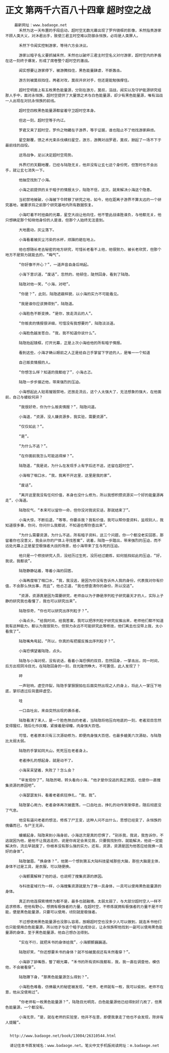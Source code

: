 # 正文 第两千六百八十四章 超时空之战
        最新网址：www.badaoge.net
          禾然为这一天布置的手段启动，超时空无数光幕出现了罗仱镜框的影像，禾然指责游家不顾人类大义，对沐君出手，致使三君主时空难以防御永恒族，必将是人类罪人。
      
          禾然下令闻实控制游家，等待六方会决议。
      
          游家以暗子名义要抓捕禾然，禾然也以破坏三君主时空名义对付游家，超时空内的矛盾在这一刻终于爆发，形成了席卷整个超时空的激战。
      
          闻实想要让游家停下，被游腾挡住，黑色能量肆虐，不断轰击。
      
          游方则被莫叔挡住，两者对攻，莫叔并非对手，但还是能勉强撑住。
      
          超时空明面上有五枚黑色能量源，分别在游方，莫叔，泅战，闻实以及守护能源研究组那人手中，面对永恒族，超时空提供了大量馈之术与白色能量源，却少有黑色能量源，唯有泅战一人出现在对抗永恒族的前线。
      
          超时空四枚黑色能量源都留着守卫超时空本身。
      
          但这一刻，超时空等于内讧。
      
          罗君又来了超时空，罗仱之物藏在子游界，等于证据，谁也阻止不了他找游家麻烦。
      
          星空颠覆，馈之术光束杀伐横扫星空，游方，游腾对战罗君，莫叔，掀起了一场不下于最前线的战役。
      
          这场战争，足以决定超时空局势。
      
          外界打的天翻地覆，已经与陆隐无关，他并没有让玄七这个身份死，但暂时也不会出手，就让玄七消失一下。
      
          他抽空找到了小海。
      
          小海之前提供的关于暗子的情报太少，陆隐不信，这次，就来解决小海这个隐患。
      
          当初禁地被破，小海被下令转移了研究之地，如今，他在距离子游界不算太远的一个研究基地，被要求将之前那个研究基地内所有数据恢复。
      
          小海盯着不时扭曲的光幕，星空大战让他向往，他不管此战谁胜谁负，与他都无关，他只想确定那个知晓他身份的人是谁，但那个人始终无法查到。
      
          大地震动，灰尘落下。
      
          小海看着被灰尘污染的水杯，烦躁的砸在地上。
      
          他也想随长老去秘密的地方研究，可惜长老看不上他，他很努力，被长老欣赏，但那个地方不是努力就能去的，“晦气”。
      
          “你好像不开心？”，一道声音自身后响起。
      
          小海下意识道，“废话”，忽然的，他顿住，陡然回身，看到了陆隐。
      
          陆隐对他一笑，“小海，对吧”。
      
          “你是？”，此刻，陆隐遮蔽样貌，以小海的实力不可能看见。
      
          “我是谁你应该猜得到”，陆隐道。
      
          小海脸色不断变换，“是你，放走流云的人”。
      
          “你贩卖的情报很详细，可惜没有我想要的”，陆隐淡淡道。
      
          小海脸色越发苍白，“我，我不知道你说什么”。
      
          陆隐抬起镜框，打开光幕，正是上次小海给他的所有暗子情报。
      
          看到这些，小海才确认眼前之人正是给自己手掌留下字迹的人，是唯一一个知道
      
          自己贩卖情报的人。
      
          “你想怎么样？知道的我都给了”，小海忐忑。
      
          陆隐一步步接近他，带来强烈的压迫。
      
          小海想起此人轻易摧毁禁地，还放走流云，这个人太强大了，无法想象的强大，在他面前，自己与蝼蚁何异？
      
          “我很好奇，你为什么贩卖情报？”，陆隐问道。
      
          小海道，“资源，没人嫌资源多，我实验，需要资源”。
      
          “仅仅如此？”。
      
          “是”。
      
          “为什么不逃？”。
      
          “在你面前我怎么可能逃得掉？”。
      
          陆隐道，“我是说，为什么在发现手上有字后还不逃，还留在超时空”。
      
          小海咽了咽口水，“我，我离不开这里，这里是我的家”。
      
          “废话”。
      
          “离开这里我没有任何价值，本身也没什么修为，所以我想积攒资源买一个好的能量源再走”，小海道。
      
          陆隐叹气，“本来可以留你一命，但你没对我说实话，那就结束了”。
      
          小海大惊，不断后退，“等等，你要杀我？我有价值，我可以帮你查资料，监视别人，我知道很多事，你问，你问什么我都说，不知道也帮你查出来”。
      
          “为什么需要资源，为什么不逃，所有暗子资料，这三个问题，你一个都没老实回答，那留着你也没意义，我会从你的尸体上寻找答案”，说着，陆隐一步踏出，带来强烈的压迫，而不远处光幕上正是星空极强者大战的场景，给小海带来了生与死的压迫。
      
          他只是一个修技研究人员，没经历过生死，没历经过磨炼，如何抵挡如此的压迫，“好，我说，我都说”。
      
          陆隐静静站着，等着小海的回答。
      
          小海再度咽了咽口水，“我，我没逃，是因为你没有告诉外人我的身份，代表我对你有价值，不会那么快出事，而且”，他忐忑道，“我也想查清你的身份，所以没逃”。
      
          “资源，资源真是因为需要研究，老师自以为子静是序列粒子研究最天才的人，实际上子静的研究我也看懂了，我也可以研究出来”。
      
          陆隐惊奇，“你也可以研究出序列粒子？”。
      
          小海点头，“给我时间，给我答案，我可以把序列粒子研究反推出来，老师他们都不知道我有这种能力，都认为我很努力，但努力永远不可能研究此等修技，他们离去也没带上我，太小看我了”。
      
          陆隐嘴角弯起，“所以，你真的有把握反推出序列粒子？”。
      
          小海恐惧望着陆隐，点头。
      
          陆隐与小海对视，没有说话，看着小海恐惧的双目，忽然回身，一掌击出，同一时间，后方出现阴冷目光，在陆隐回身的一刻，目光陡然睁大，不可置信，此人发现了？
      
          砰
      
          一声轻响，虚空炸裂，陆隐手掌狠狠拍在后面突然出现之人的身上，将此人一掌压下地底，掌印透过后背震碎虚空。
      
          哇
      
          一口血吐出，来自突然出现的袭杀者。
      
          陆隐看清了来人，是一个脸色煞白的老者，当陆隐将他压向地底的一刻，老者双目忽然变得猩红，随后化作灰瞳，紧接着是绿瞳，肉身强大百倍。
      
          可惜，老者原本只有三次源劫修为，即便肉身强大百倍，也最多媲美六次源劫，与陆隐比太弱太弱。
      
          陆隐的手掌如同大山，死死压在老者身上。
      
          老者挣扎的想起身，就是动不了。
      
          小海呆呆望着，失败了？怎么会？
      
          “早发现你了”，陆隐厉喝，转头看向小海，“他才是你没逃的真正原因，也是你一直搜集资源的原因吧”。
      
          小海瑟瑟发抖，看着老者疯狂挣扎，“我，我”。
      
          陆隐掌心用力，老者身体再次被震荡，一口血吐出，挣扎的动作渐渐停息，随后彻底没了气息。
      
          他没有逼问老者的想法，修炼了尸王变，这种人问不出什么，思想已经变了，永恒族的傀儡而已，与尸王无异。
      
          缓缓起身，陆隐来到小海身前，小海这次是真的恐惧了，“别杀我，我说，我告诉你，不逃就因为他，是他不让我逃走的，说是你肯定会来见我，只要我找到你，就能解决，他说一定能解决你，流云早就废了，你根本没有那么强的实力，还有，资源，资源是因为他答应给我换一具好的身体”。
      
          陆隐皱眉，“换身体？”，他第一个想到第五大陆科技星域那些大脑，那些大脑是主体，身体不过是工具，是衣服，可以随便换。
      
          小海颤栗解释了他的话，也说明了搜集资源的原因。
      
          与科技星域行为一样，小海搜集资源就是为了换一具身体，一具可以使用黑色能量源的身体。
      
          真正的他连探索境修为都不是，最多也就融境，太弱太弱了，与大部分超时空人一样不追求修炼，但他有野心，想拥有极强者的力量，在超时空，不修炼就拥有极强者的力量不是不可能，便是黑色能量源，只要可以使用，顷刻就是极强者。
      
          不过想使用黑色能量源也没那么容易，放眼超时空也没多少人可以做到，就连禾书他们也只能使用白色能量源，所以他才与这个暗子达成协议，让永恒族帮他找到一副可以使用黑色能量源的身体，至于黑色能量源，他自己想办法得到。
      
          “实在不行，就把禾书的身体给我”，小海颤颤巍巍道。
      
          陆隐好笑，“你还想要禾书的身体？就不怕被莫叔还有禾然看穿？”。
      
          小海舔了舔嘴唇，瞥了眼光幕，“禾书的所有资料我都有，我，我一直在调查他，模仿他，不会被看穿”。
      
          陆隐蹲下身，“那黑色能量源怎么得到？”。
      
          小海脸色难看，仿佛最大的秘密被发现，“老师，老师就有一枚，我可以偷到，老师不在意，他从没使用过”。
      
          “你老师有一枚黑色能量源？”，陆隐目光明亮，白色能量源他已经得到好几枚了，但黑色能量源，一个都没有。
      
          小海无奈，“是，就在老师的实验室，他并不在意，即便我拿走了他也不会发现，除非有人提醒”。
      
      
      http://www.badaoge.net/book/13084/26310544.html
      
      请记住本书首发域名：www.badaoge.net。笔尖中文手机版阅读网址：m.badaoge.net